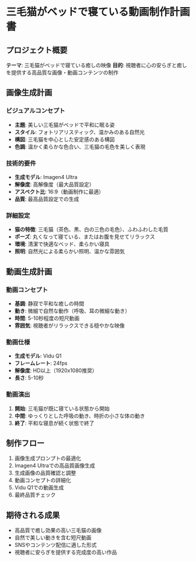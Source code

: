 # 三毛猫がベッドで寝ている動画制作計画書

## プロジェクト概要
**テーマ**: 三毛猫がベッドで寝ている癒しの映像
**目的**: 視聴者に心の安らぎと癒しを提供する高品質な画像・動画コンテンツの制作

## 画像生成計画

### ビジュアルコンセプト
- **主題**: 美しい三毛猫がベッドで平和に眠る姿
- **スタイル**: フォトリアリスティック、温かみのある自然光
- **構図**: 三毛猫を中心とした安定感のある構図
- **色調**: 温かく柔らかな色合い、三毛猫の毛色を美しく表現

### 技術的要件
- **生成モデル**: Imagen4 Ultra
- **解像度**: 高解像度（最大品質設定）
- **アスペクト比**: 16:9（動画制作に最適）
- **品質**: 最高品質設定での生成

### 詳細設定
- **猫の特徴**: 三毛猫（茶色、黒、白の三色の毛色）、ふわふわした毛質
- **ポーズ**: 丸くなって寝ている、またはお腹を見せてリラックス
- **環境**: 清潔で快適なベッド、柔らかい寝具
- **照明**: 自然光による柔らかい照明、温かな雰囲気

## 動画生成計画

### 動画コンセプト
- **基調**: 静寂で平和な癒しの時間
- **動き**: 微細で自然な動作（呼吸、耳の微細な動き）
- **時間**: 5-10秒程度の短尺動画
- **雰囲気**: 視聴者がリラックスできる穏やかな映像

### 動画仕様
- **生成モデル**: Vidu Q1
- **フレームレート**: 24fps
- **解像度**: HD以上（1920x1080推奨）
- **長さ**: 5-10秒

### 動画演出
1. **開始**: 三毛猫が既に寝ている状態から開始
2. **中間**: ゆっくりとした呼吸の動き、時折の小さな体の動き
3. **終了**: 平和な寝息が続く状態で終了

## 制作フロー
1. 画像生成プロンプトの最適化
2. Imagen4 Ultraでの高品質画像生成
3. 生成画像の品質確認と調整
4. 動画コンセプトの詳細化
5. Vidu Q1での動画生成
6. 最終品質チェック

## 期待される成果
- 高品質で癒し効果の高い三毛猫の画像
- 自然で美しい動きを含む短尺動画
- SNSやコンテンツ配信に適した形式
- 視聴者に安らぎを提供する完成度の高い作品